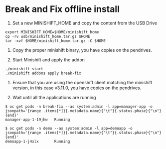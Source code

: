 # Break and Fix offline install

1. Set a new MINISHIFT_HOME and copy the content from the USB Drive

```[bash]
export MINISHIFT_HOME=$HOME/minishift_home
cp -rv usb/minishift_home.tar.gz $HOME
tar -xvf $HOME/minishift_home.tar.gz -C $HOME
```

1. Copy the proper minishift binary, you have copies on the pendrives.

1. Start Minishift and apply the addon

  ```[bash]
  ./minishift start
  ./minishift addons apply break-fix
  ```

1. Ensure that you are using the openshift client matching the minishift version, in this case v3.11.0, you have copies on the pendrives.

1. Wait until all the applications are running

  ```[bash]
  $ oc get pods -n break-fix --as system:admin -l app=manager-app -o jsonpath='{range .items[*]}{.metadata.name}{"\t"}{.status.phase}{"\n"}{end}'
  manager-app-1-19jhw   Running

  $ oc get pods -n demo --as system:admin -l app=demoapp -o jsonpath='{range .items[*]}{.metadata.name}{"\t"}{.status.phase}{"\n"}{end}'
  demoapp-1-j4xlx       Running
  ```
